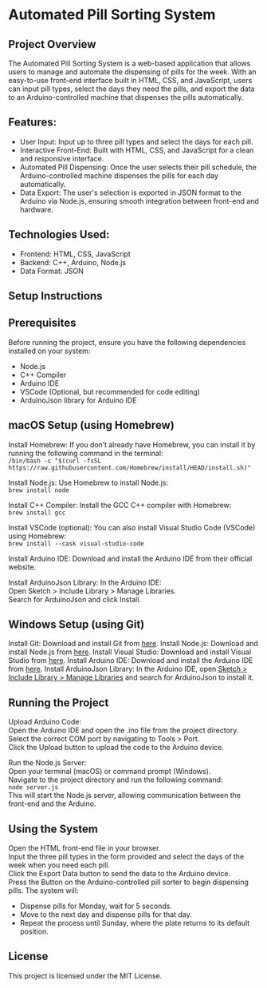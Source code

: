 # Automated Pill Sorting System

## Project Overview  
The Automated Pill Sorting System is a web-based application that allows users to manage and automate the dispensing of pills for the week. With an easy-to-use front-end interface built in HTML, CSS, and JavaScript, users can input pill types, select the days they need the pills, and export the data to an Arduino-controlled machine that dispenses the pills automatically.

## Features:  
- User Input: Input up to three pill types and select the days for each pill.  
- Interactive Front-End: Built with HTML, CSS, and JavaScript for a clean and responsive interface.  
- Automated Pill Dispensing: Once the user selects their pill schedule, the Arduino-controlled machine dispenses the pills for each day automatically.  
- Data Export: The user's selection is exported in JSON format to the Arduino via Node.js, ensuring smooth integration between front-end and hardware.

## Technologies Used:  
- Frontend: HTML, CSS, JavaScript  
- Backend: C++, Arduino, Node.js  
- Data Format: JSON

## Setup Instructions

## Prerequisites  
Before running the project, ensure you have the following dependencies installed on your system:  
- Node.js  
- C++ Compiler  
- Arduino IDE  
- VSCode (Optional, but recommended for code editing)  
- ArduinoJson library for Arduino IDE  

## macOS Setup (using Homebrew)  
 Install Homebrew: If you don’t already have Homebrew, you can install it by running the following command in the terminal:  
 `/bin/bash -c "$(curl -fsSL https://raw.githubusercontent.com/Homebrew/install/HEAD/install.sh)"`

 Install Node.js: Use Homebrew to install Node.js:  
 `brew install node`

 Install C++ Compiler: Install the GCC C++ compiler with Homebrew:  
 `brew install gcc`

 Install VSCode (optional): You can also install Visual Studio Code (VSCode) using Homebrew:  
 `brew install --cask visual-studio-code`

 Install Arduino IDE: Download and install the Arduino IDE from their official website.  

 Install ArduinoJson Library: In the Arduino IDE:  
 Open Sketch > Include Library > Manage Libraries.  
 Search for ArduinoJson and click Install.

## Windows Setup (using Git)  
 Install Git: Download and install Git from [here](https://git-scm.com/).
 Install Node.js: Download and install Node.js from [here](https://nodejs.org/).
 Install Visual Studio: Download and install Visual Studio from [here](https://visualstudio.microsoft.com/).
 Install Arduino IDE: Download and install the Arduino IDE from [here](https://www.arduino.cc/en/software).
 Install ArduinoJson Library: In the Arduino IDE, open [Sketch > Include Library > Manage Libraries](https://www.arduino.cc/en/Guide/Libraries) and search for ArduinoJson to install it.

## Running the Project  
 Upload Arduino Code:  
 Open the Arduino IDE and open the .ino file from the project directory.  
 Select the correct COM port by navigating to Tools > Port.  
 Click the Upload button to upload the code to the Arduino device.

 Run the Node.js Server:  
 Open your terminal (macOS) or command prompt (Windows).  
 Navigate to the project directory and run the following command:  
 `node server.js`  
This will start the Node.js server, allowing communication between the front-end and the Arduino.

## Using the System  
 Open the HTML front-end file in your browser.  
 Input the three pill types in the form provided and select the days of the week when you need each pill.  
 Click the Export Data button to send the data to the Arduino device.  
 Press the Button on the Arduino-controlled pill sorter to begin dispensing pills. The system will:  
- Dispense pills for Monday, wait for 5 seconds.  
- Move to the next day and dispense pills for that day.  
- Repeat the process until Sunday, where the plate returns to its default position.

## License  
This project is licensed under the MIT License.

